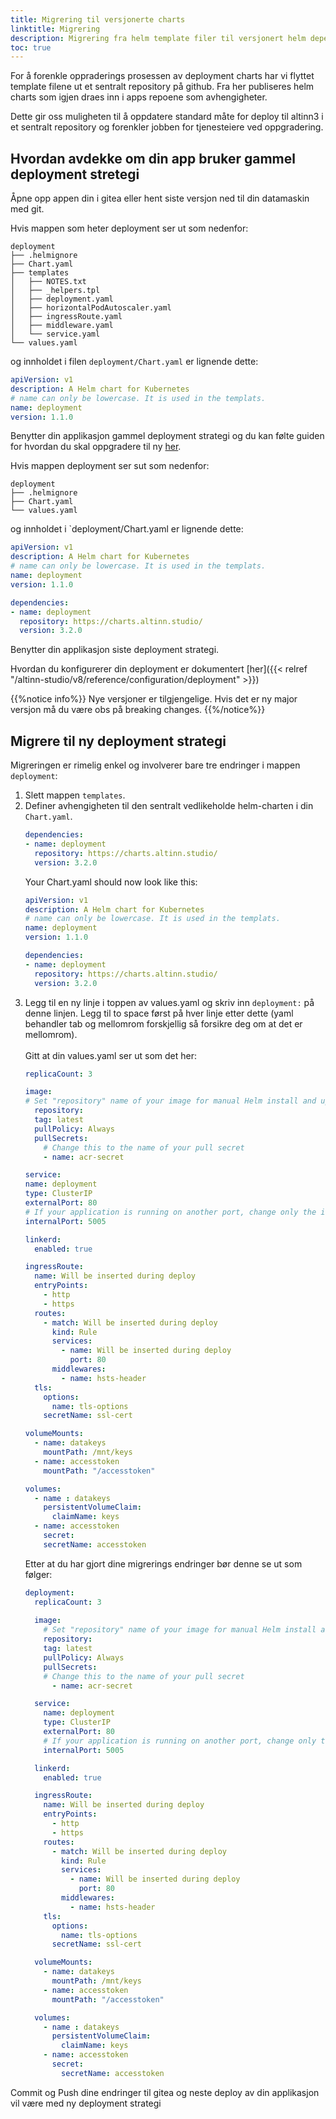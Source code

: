 ```yaml
---
title: Migrering til versjonerte charts
linktitle: Migrering
description: Migrering fra helm template filer til versjonert helm dependency.
toc: true
---
```

For å forenkle oppraderings prosessen av deployment charts har vi flyttet template filene ut et sentralt repository på github. Fra her publiseres helm charts som igjen draes inn i apps repoene som avhengigheter.

Dette gir oss muligheten til å oppdatere standard måte for deploy til altinn3 i et sentralt repository og forenkler jobben for tjenesteiere ved oppgradering.

## Hvordan avdekke om din app bruker gammel deployment stretegi
Åpne opp appen din i gitea eller hent siste versjon ned til din datamaskin med git.

Hvis mappen som heter deployment ser ut som nedenfor:
```
deployment
├── .helmignore
├── Chart.yaml
├── templates
│   ├── NOTES.txt
│   ├── _helpers.tpl
│   ├── deployment.yaml
│   ├── horizontalPodAutoscaler.yaml
│   ├── ingressRoute.yaml
│   ├── middleware.yaml
│   └── service.yaml
└── values.yaml

```
og innholdet i filen `deployment/Chart.yaml` er lignende dette:
```yaml
apiVersion: v1
description: A Helm chart for Kubernetes
# name can only be lowercase. It is used in the templats.
name: deployment
version: 1.1.0
```
Benytter din applikasjon gammel deployment strategi og du kan følte guiden for hvordan du skal oppgradere til ny [her](#migrere-til-ny-deployment-strategi).

Hvis mappen deployment ser sut som nedenfor: 
```
deployment
├── .helmignore
├── Chart.yaml
└── values.yaml
```
og innholdet i `deployment/Chart.yaml er lignende dette:
```yaml
apiVersion: v1
description: A Helm chart for Kubernetes
# name can only be lowercase. It is used in the templats.
name: deployment
version: 1.1.0

dependencies:
- name: deployment
  repository: https://charts.altinn.studio/
  version: 3.2.0
```

Benytter din applikasjon siste deployment strategi.

Hvordan du konfigurerer din deployment er dokumentert [her]({{< relref "/altinn-studio/v8/reference/configuration/deployment" >}})

{{%notice info%}}
Nye  versjoner er tilgjengelige. Hvis det er ny major versjon må du være obs på breaking changes.
{{%/notice%}}

## Migrere til ny deployment strategi

Migreringen er rimelig enkel og involverer bare tre endringer i mappen `deployment`:
1. Slett mappen `templates`.
2. Definer avhengigheten til den sentralt vedlikeholde helm-charten i din `Chart.yaml`.
    ```yaml
    dependencies:
    - name: deployment
      repository: https://charts.altinn.studio/
      version: 3.2.0
    ```
    Your Chart.yaml should now look like this:
    ```yaml
    apiVersion: v1
    description: A Helm chart for Kubernetes
    # name can only be lowercase. It is used in the templats.
    name: deployment
    version: 1.1.0

    dependencies:
    - name: deployment
      repository: https://charts.altinn.studio/
      version: 3.2.0
    ```
3. Legg til en ny linje i toppen av values.yaml og skriv inn `deployment:` på denne linjen. Legg til to space først på hver linje etter dette (yaml behandler tab og mellomrom forskjellig så forsikre deg om at det er mellomrom). <br><br>Gitt at din values.yaml ser ut som det her:
    ```yaml
    replicaCount: 3

    image:
    # Set "repository" name of your image for manual Helm install and upgrade.
      repository:
      tag: latest
      pullPolicy: Always
      pullSecrets:
        # Change this to the name of your pull secret
        - name: acr-secret

    service:
    name: deployment
    type: ClusterIP
    externalPort: 80
    # If your application is running on another port, change only the internal port.
    internalPort: 5005

    linkerd:
      enabled: true

    ingressRoute:
      name: Will be inserted during deploy
      entryPoints:
        - http
        - https
      routes:
        - match: Will be inserted during deploy
          kind: Rule
          services:
            - name: Will be inserted during deploy
              port: 80
          middlewares:
            - name: hsts-header
      tls:
        options:
          name: tls-options
        secretName: ssl-cert

    volumeMounts:
      - name: datakeys
        mountPath: /mnt/keys
      - name: accesstoken
        mountPath: "/accesstoken"

    volumes:
      - name : datakeys
        persistentVolumeClaim:
          claimName: keys
      - name: accesstoken
        secret:
        secretName: accesstoken
    ```
    Etter at du har gjort dine migrerings endringer bør denne se ut som følger:
    ```yaml
    deployment:
      replicaCount: 3
  
      image:
        # Set "repository" name of your image for manual Helm install and upgrade.
        repository:
        tag: latest
        pullPolicy: Always
        pullSecrets:
        # Change this to the name of your pull secret
          - name: acr-secret

      service:
        name: deployment
        type: ClusterIP
        externalPort: 80
        # If your application is running on another port, change only the internal port.
        internalPort: 5005

      linkerd:
        enabled: true

      ingressRoute:
        name: Will be inserted during deploy
        entryPoints:
          - http
          - https
        routes:
          - match: Will be inserted during deploy
            kind: Rule
            services:
              - name: Will be inserted during deploy
                port: 80
            middlewares:
              - name: hsts-header
        tls:
          options:
            name: tls-options
          secretName: ssl-cert

      volumeMounts:
        - name: datakeys
          mountPath: /mnt/keys
        - name: accesstoken
          mountPath: "/accesstoken"

      volumes:
        - name : datakeys
          persistentVolumeClaim:
            claimName: keys
        - name: accesstoken
          secret:
            secretName: accesstoken
    ```

Commit og Push dine endringer til gitea og neste deploy av din applikasjon vil være med ny deployment strategi
